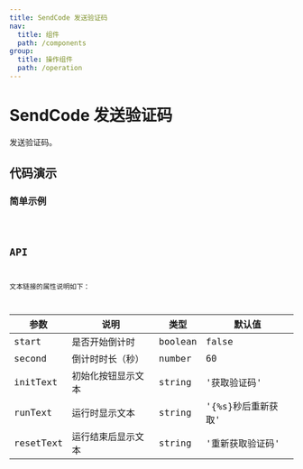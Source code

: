 ```yaml
---
title: SendCode 发送验证码
nav:
  title: 组件
  path: /components
group:
  title: 操作组件
  path: /operation
---
```


# SendCode 发送验证码

发送验证码。

## 代码演示

### 简单示例

<code src="./demo/simple.tsx" />

## API

文本链接的属性说明如下：

| 参数      | 说明               | 类型    | 默认值             |
| --------- | ------------------ | ------- | ------------------ |
| start     | 是否开始倒计时     | boolean | false              |
| second    | 倒计时时长（秒）   | number  | 60                 |
| initText  | 初始化按钮显示文本 | string  | '获取验证码'       |
| runText   | 运行时显示文本     | string  | '{%s}秒后重新获取' |
| resetText | 运行结束后显示文本 | string  | '重新获取验证码'   |
